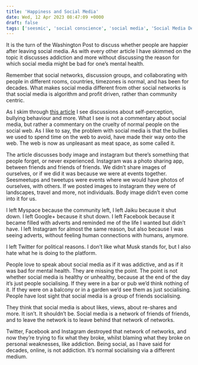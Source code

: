 ```yaml
---
title: 'Happiness and Social Media'
date: Wed, 12 Apr 2023 08:47:09 +0000
draft: false
tags: ['seesmic', 'social conscience', 'social media', 'Social Media Deontology', 'social media living room', 'twitter']
---
```


It is the turn of the Washington Post to discuss whether people are happier after leaving social media. As with every other article I have skimmed on the topic it discusses addiction and more without discussing the reason for which social media might be bad for one’s mental health. 

Remember that social networks, discussion groups, and collaborating with people in different rooms, countries, timezones is normal, and has been for decades. What makes social media different from other social networks is that social media is algorithm and profit driven, rather than community centric. 

As I skim through [this article](https://www.washingtonpost.com/technology/2023/04/11/social-media-quit-loneliness/?utm_source=pocket_saves) I see discussions about self-perception, bullying behaviour and more. What I see is not a commentary about social media, but rather a commentary on the cruelty of normal people on the social web. As I like to say, the problem with social media is that the bullies we used to spend time on the web to avoid, have made their way onto the web. The web is now as unpleasant as meat space, as some called it. 

The article discusses body image and instagram but there’s something that people forget, or never experienced. Instagram was a photo sharing app, between friends and friends of friends. We didn’t share images of ourselves, or if we did it was because we were at events together. Seesmeetups and tweetups were events where we would have photos of ourselves, with others. If we posted images to instagram they were of landscapes, travel and more, not individuals. Body image didn’t even come into it for us. 

I left Myspace because the community left, I left Jaiku because it shut down. I left Google+ because it shut down. I left Facebook because it became filled with adverts and reminded me of the life I wanted but didn’t have. I left Instagram for almost the same reason, but also because I was seeing adverts, without feeling human connections with humans, anymore. 

I left Twitter for political reasons. I don’t like what Musk stands for, but I also hate what he is doing to the platform. 

People love to speak about social media as if it was addictive, and as if it was bad for mental health. They are missing the point. The point is not whether social media is healthy or unhealthy, because at the end of the day it’s just people socialising. If they were in a bar or pub we’d think nothing of it. If they were on a balcony or in a garden we’d see them as just socialising. People have lost sight that social media is a group of friends socialising. 

They think that social media is about likes, views, about re-shares and more. It isn’t. It shouldn’t be. Social media is a network of friends of friends, and to leave the network is to leave behind that network of networks. 

Twitter, Facebook and Instagram destroyed that network of networks, and now they’re trying to fix what they broke, whilst blaming what they broke on personal weaknesses, like addiction. Being social, as I have said for decades, online, is not addiction. It’s normal socialising via a different medium.